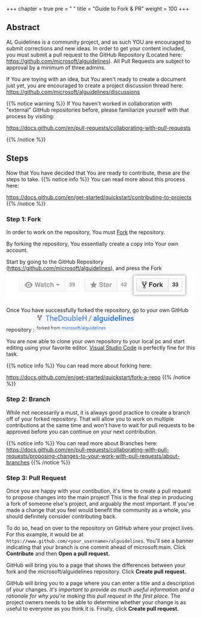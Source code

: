 +++
chapter = true
pre = "<b><i class='fas fa-clone'></i> </b>"
title = "Guide to Fork & PR"
weight = 100
+++

## Abstract

AL Guidelines is a community project, and as such YOU are encouraged to submit corrections and new ideas. In order to get your content included, you must submit a pull request to the GitHub Repository (Located here: https://github.com/microsoft/alguidelines). All Pull Requests are subject to approval by a minimum of three admins.

If You are toying with an idea, but You aren't ready to create a document just yet, you are encouraged to create a project discussion thread here: https://github.com/microsoft/alguidelines/discussions

{{% notice warning %}}
If You haven't worked in collaboration with "external" GitHub repositories before, please familiarize yourself with that process by visiting:

https://docs.github.com/en/pull-requests/collaborating-with-pull-requests

{{% /notice %}}

## Steps
Now that You have decided that You are ready to contribute, these are the steps to take.
{{% notice info %}}
You can read more about this process here:

https://docs.github.com/en/get-started/quickstart/contributing-to-projects
{{% /notice %}}

### Step 1: Fork
In order to work on the repository, You must [Fork](https://docs.github.com/en/get-started/quickstart/fork-a-repo) the repository.

By forking the repository, You essentially create a copy into Your own account. 

Start by going to the GitHub Repository (https://github.com/microsoft/alguidelines), and press the Fork ![Fork Button](./fork_button.jpg "Fork")

Once You have successfully forked the repository, go to your own GitHub repository : ![Forked Repository Representation](./ForkedRepro.png "Forked repository")

You are now able to clone your own repository to your local pc and start editing using your favorite editor. [Visual Studio Code](https://code.visualstudio.com/) is perfectly fine for this task.

{{% notice info %}}
You can read more about forking here:

https://docs.github.com/en/get-started/quickstart/fork-a-repo
{{% /notice %}}

### Step 2: Branch
While not necessarily a must, it is always good practice to create a branch off of your forked repository. That will allow you to work on multiple contributions at the same time and won't have to wait for pull requests to be approved before you can continue on your next contribution.

{{% notice info %}}
You can read more about Branches here:
https://docs.github.com/en/pull-requests/collaborating-with-pull-requests/proposing-changes-to-your-work-with-pull-requests/about-branches
{{% /notice %}}
### Step 3: Pull Request
Once you are happy with your contibution, it's time to create a pull request to propose changes into the main project! This is the final step in producing a fork of someone else's project, and arguably the most important. If you've made a change that you feel would benefit the community as a whole, you should definitely consider contributing back.

To do so, head on over to the repository on GitHub where your project lives. For this example, it would be at `https://www.github.com/<your_username>/alguidelines`. You'll see a banner indicating that your branch is one commit ahead of microsoft:main. Click **Contribute** and then **Open a pull request.**

GitHub will bring you to a page that shows the differences between your fork and the microsoft/alguidelines repository. Click **Create pull request.**

GitHub will bring you to a page where you can enter a title and a description of your changes. _It's important to provide as much useful information and a rationale for why you're making this pull request in the first place._ The project owners needs to be able to determine whether your change is as useful to everyone as you think it is. Finally, click **Create pull request.**